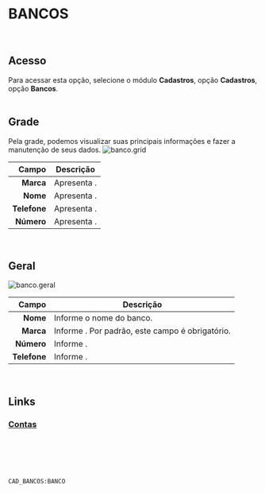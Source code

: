 # BANCOS
<br>

## Acesso
Para acessar esta opção, selecione o módulo **Cadastros**, opção **Cadastros**, opção **Bancos**.
<br>
<br>

## Grade
Pela grade, podemos visualizar suas principais informações e fazer a manutenção de seus dados.
![banco.grid](https://raw.githubusercontent.com/netforcews/docs-erp/master/cadastros/imagens/banco.grid.png)

Campo | Descrição
--:|---
**Marca** | Apresenta .
**Nome** | Apresenta .
**Telefone** | Apresenta .
**Número** | Apresenta .
<br>

## Geral
![banco.geral](https://raw.githubusercontent.com/netforcews/docs-erp/master/cadastros/imagens/banco.geral.png)

Campo | Descrição
--:|---
**Nome** | Informe o nome do banco.
**Marca** | Informe . Por padrão, este campo é obrigatório.
**Número** | Informe .
**Telefone** | Informe .
<br>

## Links
### [Contas](/geral/contacorrente.md)
<br>
<br>
<br>
<br>

```CAD_BANCOS:BANCO```
